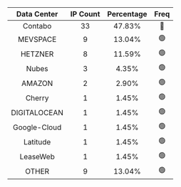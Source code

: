 | Data Center | IP Count | Percentage | Freq |
|:------------:|:--------:|:-----------:|:-----:|
| Contabo | 33 | 47.83% | 🔴 |
| MEVSPACE | 9 | 13.04% | 🟢 |
| HETZNER | 8 | 11.59% | 🟢 |
| Nubes | 3 | 4.35% | 🟢 |
| AMAZON | 2 | 2.90% | 🟢 |
| Cherry | 1 | 1.45% | 🟢 |
| DIGITALOCEAN | 1 | 1.45% | 🟢 |
| Google-Cloud | 1 | 1.45% | 🟢 |
| Latitude | 1 | 1.45% | 🟢 |
| LeaseWeb | 1 | 1.45% | 🟢 |
| OTHER | 9 | 13.04% | 🟢 |